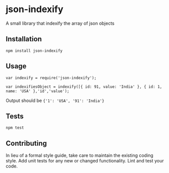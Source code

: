 # json-indexify
A small library that indexify the array of json objects

## Installation

  `npm install json-indexify`

## Usage

    var indexify = require('json-indexify');

    var indexifiesObject = indexify([{ id: 91, value: 'India' }, { id: 1, name: 'USA' },'id','value');
  
  
  Output should be `{'1': 'USA', '91': 'India'}`


## Tests

  `npm test`

## Contributing

In lieu of a formal style guide, take care to maintain the existing coding style. Add unit tests for any new or changed functionality. Lint and test your code.
